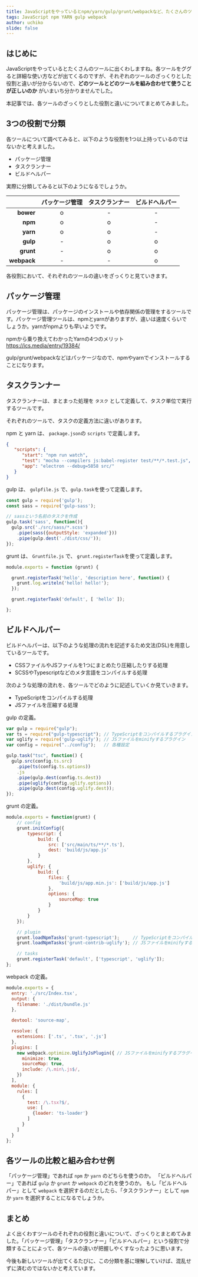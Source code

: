 ```yaml
---
title: JavaScriptをやっているとnpm/yarn/gulp/grunt/webpackなど、たくさんのツールがあって混乱したので、それぞれの役割と違いをざっくりとまとめた
tags: JavaScript npm YARN gulp webpack
author: uchiko
slide: false
---
```


## はじめに

JavaScriptをやっているとたくさんのツールに出くわしますね。各ツールをググると詳細な使い方などが出てくるのですが、それぞれのツールのざっくりとした役割と違いが分からないので、__どのツールとどのツールを組み合わせて使うことが正しいのか__ がいまいち分かりませんでした。

本記事では、各ツールのざっくりとした役割と違いについてまとめてみました。


## 3つの役割で分類

各ツールについて調べてみると、以下のような役割を1つ以上持っているのではないかと考えました。

- パッケージ管理
- タスクランナー
- ビルドヘルパー

実際に分類してみると以下のようになるでしょうか。


|        |  パッケージ管理 |  タスクランナー | ビルドヘルパー |
|-----------------:|:------------------:|:------------------:|:-----:|
|__bower__ | o |  - | - |
| __npm__ | o |  o | - |
| __yarn__ | o |  o | - |
| __gulp__ | - | o | o |
| __grunt__ | - |  o | o |
| __webpack__ | - | - | o |


各役割において、それぞれのツールの違いをざっくりと見ていきます。


## パッケージ管理

パッケージ管理は、パッケージのインストールや依存関係の管理をするツールです。パッケージ管理ツールは、npmとyarnがありますが、違いは速度くらいでしょうか。yarnがnpmよりも早いようです。

npmから乗り換えてわかったYarnの4つのメリット
https://ics.media/entry/19384/

gulp/grunt/webpackなどはパッケージなので、npmやyarnでインストールすることになります。


## タスクランナー

タスクランナーは、まとまった処理を `タスク` として定義して、タスク単位で実行するツールです。

それぞれのツールで、タスクの定義方法に違いがあります。

npm と yarn は、 `package.json`の `scripts` で定義します。

```json:package.json
{
   "scripts": {
      "start": "npm run watch",
      "test": "mocha --compilers js:babel-register test/**/*.test.js",
      "app": "electron --debug=5858 src/"
   }
}
```

gulp は、 `gulpfile.js` で、`gulp.task`を使って定義します。

```js:gulpfile.js
const gulp = require('gulp');
const sass = require('gulp-sass');

// sassという名前のタスクを作成
gulp.task('sass', function(){
  gulp.src('./src/sass/*.scss')
    .pipe(sass({outputStyle: 'expanded'}))
    .pipe(gulp.dest('./dist/css/'));
});
```

grunt は、 `Gruntfile.js` で、 `grunt.registerTask`を使って定義します。

```js:Gruntfile.js
module.exports = function (grunt) {

  grunt.registerTask('hello', 'description here', function() {
    grunt.log.writeln('hello! hello!');
  });

  grunt.registerTask('default', [ 'hello' ]);

};
```


## ビルドヘルパー

ビルドヘルパーは、以下のような処理の流れを記述するため文法(DSL)を用意しているツールです。

- CSSファイルやJSファイルを1つにまとめたり圧縮したりする処理
- SCSSやTypescriptなどのメタ言語をコンパイルする処理


次のような処理の流れを、各ツールでどのように記述していくか見ていきます。

- TypeScriptをコンパイルする処理
- JSファイルを圧縮する処理

gulp の定義。

```js:gulpfile.js
var gulp = require("gulp");
var ts = require("gulp-typescript"); // TypeScriptをコンパイルするプラグイン
var uglify = require('gulp-uglify'); // JSファイルをminifyするプラグイン
var config = require("../config");   // 各種設定

gulp.task("tsc", function() {
  gulp.src(config.ts.src)
    .pipe(ts(config.ts.options))
    .js
    .pipe(gulp.dest(config.ts.dest))
    .pipe(uglify(config.uglify.options))
    .pipe(gulp.dest(config.uglify.dest));
});
```

grunt の定義。

```js:Gruntfile.js
module.exports = function(grunt) {
    // config
    grunt.initConfig({
        typescript: {
            build: {
                src: ['src/main/ts/**/*.ts'],
                dest: 'build/js/app.js'
            }
        },
        uglify: {
            build: {
                files: {
                    'build/js/app.min.js': ['build/js/app.js']
                },
                options: {
                    sourceMap: true
                }
            }
        }
    });

    // plugin
    grunt.loadNpmTasks('grunt-typescript');     // TypeScriptをコンパイルするプラグイン
    grunt.loadNpmTasks('grunt-contrib-uglify'); // JSファイルをminifyするプラグイン

    // tasks
    grunt.registerTask('default', ['typescript', 'uglify']);
};
```

webpack の定義。

```js:webpack.config.js
module.exports = {
  entry: './src/Index.tsx',
  output: {
    filename: './dist/bundle.js'
  },

  devtool: 'source-map',

  resolve: {
    extensions: ['.ts', '.tsx', '.js']
  },
  plugins: [
    new webpack.optimize.UglifyJsPlugin({ // JSファイルをminifyするプラグイン
      minimize: true,
      sourceMap: true,
      include: /\.min\.js$/,
    })
  ],
  module: {
    rules: [
      {
        test: /\.tsx?$/,
        use: [
          {loader: 'ts-loader'}
        ]
      }
    ]
  }
};
```

## 各ツールの比較と組み合わせ例

「パッケージ管理」であれば `npm` か `yarn` のどちらを使うのか。
「ビルドヘルパー」であれば `gulp` か `grunt` か `webpack` のどれを使うのか。
もし「ビルドヘルパー」として `webpack` を選択するのだとしたら、「タスクランナー」として `npm` か `yarn` を選択することになるでしょうか。


## まとめ

よく出くわすツールのそれぞれの役割と違いについて、ざっくりとまとめてみました。「パッケージ管理」「タスクランナー」「ビルドヘルパー」という役割で分類することによって、各ツールの違いが把握しやくすなったように思います。

今後も新しいツールが出てくるたびに、この分類を基に理解していけば、混乱せずに済むのではないかと考えています。

